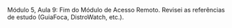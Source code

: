 Módulo 5, Aula 9: Fim do Módulo de Acesso Remoto. Revisei as referências de estudo (GuiaFoca, DistroWatch, etc.).
